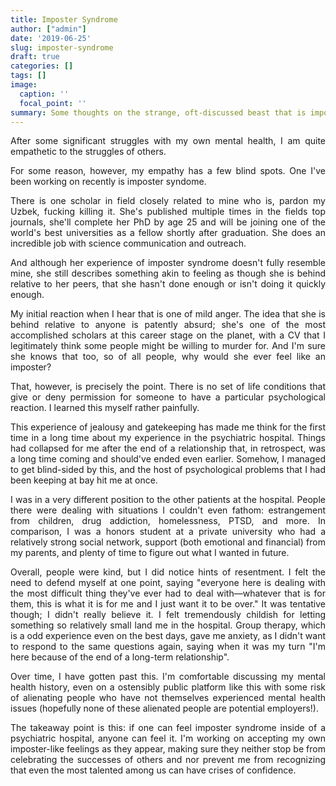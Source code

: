 ```yaml
---
title: Imposter Syndrome
author: ["admin"]
date: '2019-06-25'
slug: imposter-syndrome
draft: true
categories: []
tags: []
image:
  caption: ''
  focal_point: ''
summary: Some thoughts on the strange, oft-discussed beast that is imposter syndrome. 
---
```

<style>
body {
  text-align: justify;
}
h1, h2, h3, h4, h5, h6 {
  text-align: left;
}
</style>

After some significant struggles with my own mental health, I am quite empathetic to the struggles of others. 

For some reason, however, my empathy has a few blind spots. One I've been working on recently is imposter syndome. 

There is one scholar in field closely related to mine who is, pardon my Uzbek, fucking killing it. She's published multiple times in the fields top journals, she'll complete her PhD by age 25 and will be joining one of the world's best universities as a fellow shortly after graduation. She does an incredible job with science communication and outreach.

And although her experience of imposter syndrome doesn't fully resemble mine, she still describes something akin to feeling as though she is behind relative to her peers, that she hasn't done enough or isn't doing it quickly enough. 

My initial reaction when I hear that is one of mild anger. The idea that she is behind relative to anyone is patently absurd; she's one of the most accomplished scholars at this career stage on the planet, with a CV that I legitimately think some people might be willing to murder for. And I'm sure she knows that too, so of all people, why would she ever feel like an imposter?

That, however, is precisely the point. There is no set of life conditions that give or deny permission for someone to have a particular psychological reaction. I learned this myself rather painfully. 

This experience of jealousy and gatekeeping has made me think for the first time in a long time about my experience in the psychiatric hospital. Things had collapsed for me after the end of a relationship that, in retrospect, was a long time coming and should've ended even earlier. Somehow, I managed to get blind-sided by this, and the host of psychological problems that I had been keeping at bay hit me at once.

I was in a very different position to the other patients at the hospital. People there were dealing with situations I couldn't even fathom: estrangement from children, drug addiction, homelessness, PTSD, and more. In comparison, I was a honors student at a private university who had a relatively strong social network, support (both emotional and financial) from my parents, and plenty of time to figure out what I wanted in future. 

Overall, people were kind, but I did notice hints of resentment. I felt the need to defend myself at one point, saying "everyone here is dealing with the most difficult thing they've ever had to deal with—whatever that is for them, this is what it is for me and I just want it to be over." It was tentative though; I didn't really believe it. I felt tremendously childish for letting something so relatively small land me in the hospital. Group therapy, which is a odd experience even on the best days, gave me anxiety, as I didn't want to respond to the same questions again, saying when it was my turn "I'm here because of the end of a long-term relationship". 

Over time, I have gotten past this. I'm comfortable discussing my mental health history, even on a ostensibly public platform like this with some risk of alienating people who have not themselves experienced mental health issues (hopefully none of these alienated people are potential employers!). 

The takeaway point is this: if one can feel imposter syndrome inside of a psychiatric hospital, anyone can feel it. I'm working on accepting my own imposter-like feelings as they appear, making sure they neither stop be from celebrating the successes of others and nor prevent me from recognizing that even the most talented among us can have crises of confidence. 